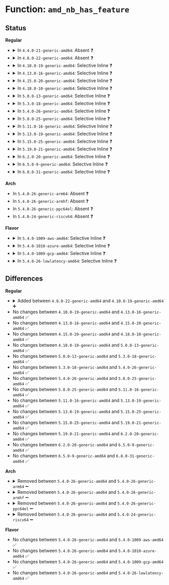 # Function: <code>amd_nb_has_feature</code>

## Status
<b>Regular</b>
<ul>
<li>
<details>
<summary>In <code>4.4.0-21-generic-amd64</code>: Absent ❓</summary>

```json
{
  "name": "amd_nb_has_feature",
  "collision_type": "Static Duplication",
  "inline_type": "Full",
  "funcs": [
    {
      "addr": 18446744071579104821,
      "name": "amd_nb_has_feature",
      "external": false,
      "loc": "arch/x86/include/asm/amd_nb.h:74",
      "file": "arch/x86/kernel/cpu/intel_cacheinfo.c",
      "inline": "declared, inlined",
      "caller_inline": [
        "arch/x86/kernel/cpu/intel_cacheinfo.c:cache_get_priv_group"
      ],
      "caller_func": []
    },
    {
      "addr": 0,
      "name": "amd_nb_has_feature",
      "external": false,
      "loc": "arch/x86/include/asm/amd_nb.h:74",
      "file": "arch/x86/kernel/amd_nb.c",
      "inline": "declared, inlined",
      "caller_inline": [],
      "caller_func": []
    },
    {
      "addr": 0,
      "name": "amd_nb_has_feature",
      "external": false,
      "loc": "arch/x86/include/asm/amd_nb.h:74",
      "file": "arch/x86/kernel/amd_gart_64.c",
      "inline": "declared, inlined",
      "caller_inline": [],
      "caller_func": []
    },
    {
      "addr": 0,
      "name": "amd_nb_has_feature",
      "external": false,
      "loc": "arch/x86/include/asm/amd_nb.h:74",
      "file": "drivers/char/agp/amd64-agp.c",
      "inline": "declared, inlined",
      "caller_inline": [],
      "caller_func": []
    }
  ],
  "symbols": []
}
```
</details>
</li>
<li>
<details>
<summary>In <code>4.8.0-22-generic-amd64</code>: Absent ❓</summary>

```json
{
  "name": "amd_nb_has_feature",
  "collision_type": "Static Duplication",
  "inline_type": "Full",
  "funcs": [
    {
      "addr": 18446744071579104309,
      "name": "amd_nb_has_feature",
      "external": false,
      "loc": "arch/x86/include/asm/amd_nb.h:82",
      "file": "arch/x86/kernel/cpu/intel_cacheinfo.c",
      "inline": "declared, inlined",
      "caller_inline": [
        "arch/x86/kernel/cpu/intel_cacheinfo.c:cache_get_priv_group",
        "arch/x86/kernel/cpu/intel_cacheinfo.c:cache_get_priv_group",
        "arch/x86/kernel/cpu/intel_cacheinfo.c:cache_get_priv_group"
      ],
      "caller_func": []
    },
    {
      "addr": 0,
      "name": "amd_nb_has_feature",
      "external": false,
      "loc": "arch/x86/include/asm/amd_nb.h:82",
      "file": "arch/x86/kernel/amd_nb.c",
      "inline": "declared, inlined",
      "caller_inline": [],
      "caller_func": []
    },
    {
      "addr": 0,
      "name": "amd_nb_has_feature",
      "external": false,
      "loc": "arch/x86/include/asm/amd_nb.h:82",
      "file": "arch/x86/kernel/amd_gart_64.c",
      "inline": "declared, inlined",
      "caller_inline": [],
      "caller_func": []
    },
    {
      "addr": 0,
      "name": "amd_nb_has_feature",
      "external": false,
      "loc": "arch/x86/include/asm/amd_nb.h:82",
      "file": "drivers/char/agp/amd64-agp.c",
      "inline": "declared, inlined",
      "caller_inline": [],
      "caller_func": []
    }
  ],
  "symbols": []
}
```
</details>
</li>
<li>
<details>
<summary>In <code>4.10.0-19-generic-amd64</code>: Selective Inline ❓</summary>

```c
bool amd_nb_has_feature(unsigned int feature)
```

```json
{
  "name": "amd_nb_has_feature",
  "collision_type": "Unique Global",
  "inline_type": "Selective",
  "funcs": [
    {
      "addr": 18446744071579262544,
      "name": "amd_nb_has_feature",
      "external": true,
      "loc": "arch/x86/kernel/amd_nb.c:69",
      "file": "arch/x86/kernel/amd_nb.c",
      "inline": "not declared, inlined",
      "caller_inline": [],
      "caller_func": [
        "arch/x86/kernel/cpu/intel_cacheinfo.c:cache_get_priv_group",
        "arch/x86/kernel/cpu/intel_cacheinfo.c:cache_get_priv_group",
        "arch/x86/kernel/cpu/intel_cacheinfo.c:cache_get_priv_group",
        "arch/x86/kernel/cpu/intel_cacheinfo.c:cache_get_priv_group",
        "arch/x86/kernel/cpu/intel_cacheinfo.c:cache_private_attrs_is_visible",
        "arch/x86/kernel/cpu/intel_cacheinfo.c:cache_private_attrs_is_visible",
        "arch/x86/kernel/amd_gart_64.c:gart_iommu_init",
        "arch/x86/kernel/amd_gart_64.c:gart_resume",
        "drivers/char/agp/amd64-agp.c:agp_amd64_probe",
        "drivers/char/agp/amd64-agp.c:amd_8151_configure"
      ]
    }
  ],
  "symbols": [
    {
      "addr": 18446744071579262544,
      "name": "amd_nb_has_feature",
      "section": ".text",
      "bind": "STB_GLOBAL",
      "size": 29
    }
  ]
}
```
</details>
</li>
<li>
<details>
<summary>In <code>4.13.0-16-generic-amd64</code>: Selective Inline ❓</summary>

```c
bool amd_nb_has_feature(unsigned int feature)
```

```json
{
  "name": "amd_nb_has_feature",
  "collision_type": "Unique Global",
  "inline_type": "Selective",
  "funcs": [
    {
      "addr": 18446744071579259360,
      "name": "amd_nb_has_feature",
      "external": true,
      "loc": "arch/x86/kernel/amd_nb.c:69",
      "file": "arch/x86/kernel/amd_nb.c",
      "inline": "not declared, inlined",
      "caller_inline": [],
      "caller_func": [
        "arch/x86/kernel/cpu/intel_cacheinfo.c:cache_get_priv_group",
        "arch/x86/kernel/cpu/intel_cacheinfo.c:cache_get_priv_group",
        "arch/x86/kernel/cpu/intel_cacheinfo.c:cache_get_priv_group",
        "arch/x86/kernel/cpu/intel_cacheinfo.c:cache_get_priv_group",
        "arch/x86/kernel/cpu/intel_cacheinfo.c:cache_private_attrs_is_visible",
        "arch/x86/kernel/cpu/intel_cacheinfo.c:cache_private_attrs_is_visible",
        "arch/x86/kernel/amd_gart_64.c:gart_iommu_init",
        "arch/x86/kernel/amd_gart_64.c:gart_resume",
        "drivers/char/agp/amd64-agp.c:agp_amd64_probe",
        "drivers/char/agp/amd64-agp.c:amd_8151_configure"
      ]
    }
  ],
  "symbols": [
    {
      "addr": 18446744071579259360,
      "name": "amd_nb_has_feature",
      "section": ".text",
      "bind": "STB_GLOBAL",
      "size": 29
    }
  ]
}
```
</details>
</li>
<li>
<details>
<summary>In <code>4.15.0-20-generic-amd64</code>: Selective Inline ❓</summary>

```c
bool amd_nb_has_feature(unsigned int feature)
```

```json
{
  "name": "amd_nb_has_feature",
  "collision_type": "Unique Global",
  "inline_type": "Selective",
  "funcs": [
    {
      "addr": 18446744071579276160,
      "name": "amd_nb_has_feature",
      "external": true,
      "loc": "arch/x86/kernel/amd_nb.c:73",
      "file": "arch/x86/kernel/amd_nb.c",
      "inline": "not declared, inlined",
      "caller_inline": [],
      "caller_func": [
        "arch/x86/kernel/cpu/intel_cacheinfo.c:cache_get_priv_group",
        "arch/x86/kernel/cpu/intel_cacheinfo.c:cache_get_priv_group",
        "arch/x86/kernel/cpu/intel_cacheinfo.c:cache_get_priv_group",
        "arch/x86/kernel/cpu/intel_cacheinfo.c:cache_get_priv_group",
        "arch/x86/kernel/cpu/intel_cacheinfo.c:cache_private_attrs_is_visible",
        "arch/x86/kernel/cpu/intel_cacheinfo.c:cache_private_attrs_is_visible",
        "arch/x86/kernel/amd_gart_64.c:gart_iommu_init",
        "arch/x86/kernel/amd_gart_64.c:gart_resume",
        "drivers/char/agp/amd64-agp.c:agp_amd64_probe",
        "drivers/char/agp/amd64-agp.c:amd_8151_configure"
      ]
    }
  ],
  "symbols": [
    {
      "addr": 18446744071579276160,
      "name": "amd_nb_has_feature",
      "section": ".text",
      "bind": "STB_GLOBAL",
      "size": 29
    }
  ]
}
```
</details>
</li>
<li>
<details>
<summary>In <code>4.18.0-10-generic-amd64</code>: Selective Inline ❓</summary>

```c
bool amd_nb_has_feature(unsigned int feature)
```

```json
{
  "name": "amd_nb_has_feature",
  "collision_type": "Unique Global",
  "inline_type": "Selective",
  "funcs": [
    {
      "addr": 18446744071602869552,
      "name": "amd_nb_has_feature",
      "external": true,
      "loc": "arch/x86/kernel/amd_nb.c:79",
      "file": "arch/x86/kernel/amd_nb.c",
      "inline": "not declared, inlined",
      "caller_inline": [
        "arch/x86/kernel/amd_nb.c:init_amd_nbs",
        "arch/x86/kernel/amd_nb.c:amd_set_subcaches",
        "arch/x86/kernel/amd_nb.c:amd_get_subcaches"
      ],
      "caller_func": [
        "arch/x86/kernel/cpu/cacheinfo.c:cache_get_priv_group",
        "arch/x86/kernel/cpu/cacheinfo.c:cache_get_priv_group",
        "arch/x86/kernel/cpu/cacheinfo.c:cache_get_priv_group",
        "arch/x86/kernel/cpu/cacheinfo.c:cache_get_priv_group",
        "arch/x86/kernel/cpu/cacheinfo.c:cache_private_attrs_is_visible",
        "arch/x86/kernel/cpu/cacheinfo.c:cache_private_attrs_is_visible",
        "arch/x86/kernel/amd_gart_64.c:gart_iommu_init",
        "arch/x86/kernel/amd_gart_64.c:gart_resume",
        "drivers/char/agp/amd64-agp.c:agp_amd64_probe",
        "drivers/char/agp/amd64-agp.c:amd_8151_configure"
      ]
    }
  ],
  "symbols": [
    {
      "addr": 18446744071579287504,
      "name": "amd_nb_has_feature",
      "section": ".text",
      "bind": "STB_GLOBAL",
      "size": 29
    }
  ]
}
```
</details>
</li>
<li>
<details>
<summary>In <code>5.0.0-13-generic-amd64</code>: Selective Inline ❓</summary>

```c
bool amd_nb_has_feature(unsigned int feature)
```

```json
{
  "name": "amd_nb_has_feature",
  "collision_type": "Unique Global",
  "inline_type": "Selective",
  "funcs": [
    {
      "addr": 18446744071604666614,
      "name": "amd_nb_has_feature",
      "external": true,
      "loc": "arch/x86/kernel/amd_nb.c:99",
      "file": "arch/x86/kernel/amd_nb.c",
      "inline": "not declared, inlined",
      "caller_inline": [
        "arch/x86/kernel/amd_nb.c:init_amd_nbs",
        "arch/x86/kernel/amd_nb.c:amd_set_subcaches",
        "arch/x86/kernel/amd_nb.c:amd_get_subcaches"
      ],
      "caller_func": [
        "arch/x86/kernel/cpu/cacheinfo.c:cache_get_priv_group",
        "arch/x86/kernel/cpu/cacheinfo.c:cache_get_priv_group",
        "arch/x86/kernel/cpu/cacheinfo.c:cache_get_priv_group",
        "arch/x86/kernel/cpu/cacheinfo.c:cache_get_priv_group",
        "arch/x86/kernel/cpu/cacheinfo.c:cache_private_attrs_is_visible",
        "arch/x86/kernel/cpu/cacheinfo.c:cache_private_attrs_is_visible",
        "arch/x86/kernel/amd_gart_64.c:gart_iommu_init",
        "arch/x86/kernel/amd_gart_64.c:gart_resume",
        "drivers/char/agp/amd64-agp.c:agp_amd64_probe",
        "drivers/char/agp/amd64-agp.c:amd_8151_configure"
      ]
    }
  ],
  "symbols": [
    {
      "addr": 18446744071579311456,
      "name": "amd_nb_has_feature",
      "section": ".text",
      "bind": "STB_GLOBAL",
      "size": 29
    }
  ]
}
```
</details>
</li>
<li>
<details>
<summary>In <code>5.3.0-18-generic-amd64</code>: Selective Inline ❓</summary>

```c
bool amd_nb_has_feature(unsigned int feature)
```

```json
{
  "name": "amd_nb_has_feature",
  "collision_type": "Unique Global",
  "inline_type": "Selective",
  "funcs": [
    {
      "addr": 18446744071604765422,
      "name": "amd_nb_has_feature",
      "external": true,
      "loc": "arch/x86/kernel/amd_nb.c:100",
      "file": "arch/x86/kernel/amd_nb.c",
      "inline": "not declared, inlined",
      "caller_inline": [
        "arch/x86/kernel/amd_nb.c:init_amd_nbs",
        "arch/x86/kernel/amd_nb.c:amd_set_subcaches",
        "arch/x86/kernel/amd_nb.c:amd_get_subcaches"
      ],
      "caller_func": [
        "arch/x86/kernel/cpu/cacheinfo.c:cache_get_priv_group",
        "arch/x86/kernel/cpu/cacheinfo.c:cache_get_priv_group",
        "arch/x86/kernel/cpu/cacheinfo.c:cache_get_priv_group",
        "arch/x86/kernel/cpu/cacheinfo.c:cache_get_priv_group",
        "arch/x86/kernel/cpu/cacheinfo.c:cache_private_attrs_is_visible",
        "arch/x86/kernel/cpu/cacheinfo.c:cache_private_attrs_is_visible",
        "arch/x86/kernel/amd_gart_64.c:gart_iommu_init",
        "arch/x86/kernel/amd_gart_64.c:gart_resume",
        "drivers/char/agp/amd64-agp.c:agp_amd64_probe",
        "drivers/char/agp/amd64-agp.c:amd_8151_configure"
      ]
    }
  ],
  "symbols": [
    {
      "addr": 18446744071579326624,
      "name": "amd_nb_has_feature",
      "section": ".text",
      "bind": "STB_GLOBAL",
      "size": 29
    }
  ]
}
```
</details>
</li>
<li>
<details>
<summary>In <code>5.4.0-26-generic-amd64</code>: Selective Inline ❓</summary>

```c
bool amd_nb_has_feature(unsigned int feature)
```

```json
{
  "name": "amd_nb_has_feature",
  "collision_type": "Unique Global",
  "inline_type": "Selective",
  "funcs": [
    {
      "addr": 18446744071604791276,
      "name": "amd_nb_has_feature",
      "external": true,
      "loc": "arch/x86/kernel/amd_nb.c:106",
      "file": "arch/x86/kernel/amd_nb.c",
      "inline": "not declared, inlined",
      "caller_inline": [
        "arch/x86/kernel/amd_nb.c:init_amd_nbs",
        "arch/x86/kernel/amd_nb.c:amd_set_subcaches",
        "arch/x86/kernel/amd_nb.c:amd_get_subcaches"
      ],
      "caller_func": [
        "arch/x86/kernel/cpu/cacheinfo.c:cache_get_priv_group",
        "arch/x86/kernel/cpu/cacheinfo.c:cache_get_priv_group",
        "arch/x86/kernel/cpu/cacheinfo.c:cache_get_priv_group",
        "arch/x86/kernel/cpu/cacheinfo.c:cache_get_priv_group",
        "arch/x86/kernel/cpu/cacheinfo.c:cache_private_attrs_is_visible",
        "arch/x86/kernel/cpu/cacheinfo.c:cache_private_attrs_is_visible",
        "arch/x86/kernel/amd_gart_64.c:gart_iommu_init",
        "arch/x86/kernel/amd_gart_64.c:gart_resume",
        "drivers/char/agp/amd64-agp.c:agp_amd64_probe",
        "drivers/char/agp/amd64-agp.c:amd_8151_configure"
      ]
    }
  ],
  "symbols": [
    {
      "addr": 18446744071579330672,
      "name": "amd_nb_has_feature",
      "section": ".text",
      "bind": "STB_GLOBAL",
      "size": 29
    }
  ]
}
```
</details>
</li>
<li>
<details>
<summary>In <code>5.8.0-25-generic-amd64</code>: Selective Inline ❓</summary>

```c
bool amd_nb_has_feature(unsigned int feature)
```

```json
{
  "name": "amd_nb_has_feature",
  "collision_type": "Unique Global",
  "inline_type": "Selective",
  "funcs": [
    {
      "addr": 18446744071579362733,
      "name": "amd_nb_has_feature",
      "external": true,
      "loc": "arch/x86/kernel/amd_nb.c:109",
      "file": "arch/x86/kernel/amd_nb.c",
      "inline": "not declared, inlined",
      "caller_inline": [
        "arch/x86/kernel/amd_nb.c:amd_cache_gart",
        "arch/x86/kernel/amd_nb.c:amd_set_subcaches",
        "arch/x86/kernel/amd_nb.c:amd_get_subcaches"
      ],
      "caller_func": [
        "arch/x86/kernel/cpu/cacheinfo.c:init_amd_l3_attrs",
        "arch/x86/kernel/cpu/cacheinfo.c:init_amd_l3_attrs",
        "arch/x86/kernel/cpu/cacheinfo.c:init_amd_l3_attrs",
        "arch/x86/kernel/cpu/cacheinfo.c:init_amd_l3_attrs",
        "arch/x86/kernel/cpu/cacheinfo.c:cache_private_attrs_is_visible",
        "arch/x86/kernel/cpu/cacheinfo.c:cache_private_attrs_is_visible",
        "arch/x86/kernel/amd_gart_64.c:gart_iommu_init",
        "arch/x86/kernel/amd_gart_64.c:gart_resume",
        "drivers/char/agp/amd64-agp.c:agp_amd64_probe",
        "drivers/char/agp/amd64-agp.c:amd_8151_configure"
      ]
    }
  ],
  "symbols": [
    {
      "addr": 18446744071579360016,
      "name": "amd_nb_has_feature",
      "section": ".text",
      "bind": "STB_GLOBAL",
      "size": 29
    }
  ]
}
```
</details>
</li>
<li>
<details>
<summary>In <code>5.11.0-16-generic-amd64</code>: Selective Inline ❓</summary>

```c
bool amd_nb_has_feature(unsigned int feature)
```

```json
{
  "name": "amd_nb_has_feature",
  "collision_type": "Unique Global",
  "inline_type": "Selective",
  "funcs": [
    {
      "addr": 18446744071591264246,
      "name": "amd_nb_has_feature",
      "external": true,
      "loc": "arch/x86/kernel/amd_nb.c:109",
      "file": "arch/x86/kernel/amd_nb.c",
      "inline": "not declared, inlined",
      "caller_inline": [
        "arch/x86/kernel/amd_nb.c:amd_cache_gart",
        "arch/x86/kernel/amd_nb.c:amd_set_subcaches",
        "arch/x86/kernel/amd_nb.c:amd_get_subcaches"
      ],
      "caller_func": [
        "arch/x86/kernel/cpu/cacheinfo.c:init_amd_l3_attrs",
        "arch/x86/kernel/cpu/cacheinfo.c:init_amd_l3_attrs",
        "arch/x86/kernel/cpu/cacheinfo.c:init_amd_l3_attrs",
        "arch/x86/kernel/cpu/cacheinfo.c:init_amd_l3_attrs",
        "arch/x86/kernel/cpu/cacheinfo.c:cache_private_attrs_is_visible",
        "arch/x86/kernel/cpu/cacheinfo.c:cache_private_attrs_is_visible",
        "arch/x86/kernel/amd_gart_64.c:gart_iommu_init",
        "arch/x86/kernel/amd_gart_64.c:gart_resume",
        "drivers/char/agp/amd64-agp.c:agp_amd64_probe",
        "drivers/char/agp/amd64-agp.c:amd_8151_configure"
      ]
    }
  ],
  "symbols": [
    {
      "addr": 18446744071579359216,
      "name": "amd_nb_has_feature",
      "section": ".text",
      "bind": "STB_GLOBAL",
      "size": 29
    }
  ]
}
```
</details>
</li>
<li>
<details>
<summary>In <code>5.13.0-19-generic-amd64</code>: Selective Inline ❓</summary>

```c
bool amd_nb_has_feature(unsigned int feature)
```

```json
{
  "name": "amd_nb_has_feature",
  "collision_type": "Unique Global",
  "inline_type": "Selective",
  "funcs": [
    {
      "addr": 18446744071614343704,
      "name": "amd_nb_has_feature",
      "external": true,
      "loc": "arch/x86/kernel/amd_nb.c:109",
      "file": "arch/x86/kernel/amd_nb.c",
      "inline": "not declared, inlined",
      "caller_inline": [
        "arch/x86/kernel/amd_nb.c:init_amd_nbs",
        "arch/x86/kernel/amd_nb.c:amd_set_subcaches",
        "arch/x86/kernel/amd_nb.c:amd_get_subcaches"
      ],
      "caller_func": [
        "arch/x86/kernel/cpu/cacheinfo.c:init_amd_l3_attrs",
        "arch/x86/kernel/cpu/cacheinfo.c:init_amd_l3_attrs",
        "arch/x86/kernel/cpu/cacheinfo.c:init_amd_l3_attrs",
        "arch/x86/kernel/cpu/cacheinfo.c:init_amd_l3_attrs",
        "arch/x86/kernel/cpu/cacheinfo.c:cache_private_attrs_is_visible",
        "arch/x86/kernel/cpu/cacheinfo.c:cache_private_attrs_is_visible",
        "arch/x86/kernel/amd_gart_64.c:gart_iommu_init",
        "arch/x86/kernel/amd_gart_64.c:gart_resume",
        "drivers/char/agp/amd64-agp.c:agp_amd64_probe",
        "drivers/char/agp/amd64-agp.c:amd_8151_configure"
      ]
    }
  ],
  "symbols": [
    {
      "addr": 18446744071579363616,
      "name": "amd_nb_has_feature",
      "section": ".text",
      "bind": "STB_GLOBAL",
      "size": 29
    }
  ]
}
```
</details>
</li>
<li>
<details>
<summary>In <code>5.15.0-25-generic-amd64</code>: Selective Inline ❓</summary>

```c
bool amd_nb_has_feature(unsigned int feature)
```

```json
{
  "name": "amd_nb_has_feature",
  "collision_type": "Unique Global",
  "inline_type": "Selective",
  "funcs": [
    {
      "addr": 18446744071615274066,
      "name": "amd_nb_has_feature",
      "external": true,
      "loc": "arch/x86/kernel/amd_nb.c:122",
      "file": "arch/x86/kernel/amd_nb.c",
      "inline": "not declared, inlined",
      "caller_inline": [
        "arch/x86/kernel/amd_nb.c:init_amd_nbs",
        "arch/x86/kernel/amd_nb.c:amd_set_subcaches",
        "arch/x86/kernel/amd_nb.c:amd_get_subcaches"
      ],
      "caller_func": [
        "arch/x86/kernel/cpu/cacheinfo.c:init_amd_l3_attrs",
        "arch/x86/kernel/cpu/cacheinfo.c:init_amd_l3_attrs",
        "arch/x86/kernel/cpu/cacheinfo.c:init_amd_l3_attrs",
        "arch/x86/kernel/cpu/cacheinfo.c:init_amd_l3_attrs",
        "arch/x86/kernel/cpu/cacheinfo.c:cache_private_attrs_is_visible",
        "arch/x86/kernel/cpu/cacheinfo.c:cache_private_attrs_is_visible",
        "arch/x86/kernel/amd_gart_64.c:gart_iommu_init",
        "arch/x86/kernel/amd_gart_64.c:gart_resume",
        "drivers/char/agp/amd64-agp.c:agp_amd64_probe",
        "drivers/char/agp/amd64-agp.c:amd_8151_configure"
      ]
    }
  ],
  "symbols": [
    {
      "addr": 18446744071579424176,
      "name": "amd_nb_has_feature",
      "section": ".text",
      "bind": "STB_GLOBAL",
      "size": 29
    }
  ]
}
```
</details>
</li>
<li>
<details>
<summary>In <code>5.19.0-21-generic-amd64</code>: Selective Inline ❓</summary>

```c
bool amd_nb_has_feature(unsigned int feature)
```

```json
{
  "name": "amd_nb_has_feature",
  "collision_type": "Unique Global",
  "inline_type": "Selective",
  "funcs": [
    {
      "addr": 18446744071617050202,
      "name": "amd_nb_has_feature",
      "external": true,
      "loc": "arch/x86/kernel/amd_nb.c:122",
      "file": "arch/x86/kernel/amd_nb.c",
      "inline": "not declared, inlined",
      "caller_inline": [
        "arch/x86/kernel/amd_nb.c:init_amd_nbs",
        "arch/x86/kernel/amd_nb.c:amd_set_subcaches",
        "arch/x86/kernel/amd_nb.c:amd_get_subcaches"
      ],
      "caller_func": [
        "arch/x86/kernel/cpu/cacheinfo.c:init_amd_l3_attrs",
        "arch/x86/kernel/cpu/cacheinfo.c:init_amd_l3_attrs",
        "arch/x86/kernel/cpu/cacheinfo.c:init_amd_l3_attrs",
        "arch/x86/kernel/cpu/cacheinfo.c:init_amd_l3_attrs",
        "arch/x86/kernel/cpu/cacheinfo.c:cache_private_attrs_is_visible",
        "arch/x86/kernel/cpu/cacheinfo.c:cache_private_attrs_is_visible",
        "arch/x86/kernel/amd_gart_64.c:gart_iommu_init",
        "arch/x86/kernel/amd_gart_64.c:gart_resume",
        "drivers/char/agp/amd64-agp.c:agp_amd64_probe",
        "drivers/char/agp/amd64-agp.c:amd64_cleanup",
        "drivers/char/agp/amd64-agp.c:amd_8151_configure"
      ]
    }
  ],
  "symbols": [
    {
      "addr": 18446744071579492656,
      "name": "amd_nb_has_feature",
      "section": ".text",
      "bind": "STB_GLOBAL",
      "size": 35
    }
  ]
}
```
</details>
</li>
<li>
<details>
<summary>In <code>6.2.0-20-generic-amd64</code>: Selective Inline ❓</summary>

```c
bool amd_nb_has_feature(unsigned int feature)
```

```json
{
  "name": "amd_nb_has_feature",
  "collision_type": "Unique Global",
  "inline_type": "Selective",
  "funcs": [
    {
      "addr": 18446744071627693282,
      "name": "amd_nb_has_feature",
      "external": true,
      "loc": "arch/x86/kernel/amd_nb.c:135",
      "file": "arch/x86/kernel/amd_nb.c",
      "inline": "not declared, inlined",
      "caller_inline": [
        "arch/x86/kernel/amd_nb.c:init_amd_nbs",
        "arch/x86/kernel/amd_nb.c:amd_set_subcaches",
        "arch/x86/kernel/amd_nb.c:amd_get_subcaches"
      ],
      "caller_func": [
        "arch/x86/kernel/cpu/cacheinfo.c:init_amd_l3_attrs",
        "arch/x86/kernel/cpu/cacheinfo.c:init_amd_l3_attrs",
        "arch/x86/kernel/cpu/cacheinfo.c:init_amd_l3_attrs",
        "arch/x86/kernel/cpu/cacheinfo.c:init_amd_l3_attrs",
        "arch/x86/kernel/cpu/cacheinfo.c:cache_private_attrs_is_visible",
        "arch/x86/kernel/cpu/cacheinfo.c:cache_private_attrs_is_visible",
        "arch/x86/kernel/amd_gart_64.c:gart_iommu_init",
        "arch/x86/kernel/amd_gart_64.c:gart_iommu_init",
        "arch/x86/kernel/amd_gart_64.c:gart_resume",
        "arch/x86/kernel/amd_gart_64.c:gart_resume",
        "drivers/char/agp/amd64-agp.c:agp_amd64_probe",
        "drivers/char/agp/amd64-agp.c:amd64_cleanup",
        "drivers/char/agp/amd64-agp.c:amd_8151_configure"
      ]
    }
  ],
  "symbols": [
    {
      "addr": 18446744071579587520,
      "name": "amd_nb_has_feature",
      "section": ".text",
      "bind": "STB_GLOBAL",
      "size": 35
    }
  ]
}
```
</details>
</li>
<li>
<details>
<summary>In <code>6.5.0-9-generic-amd64</code>: Selective Inline ❓</summary>

```c
bool amd_nb_has_feature(unsigned int feature)
```

```json
{
  "name": "amd_nb_has_feature",
  "collision_type": "Unique Global",
  "inline_type": "Selective",
  "funcs": [
    {
      "addr": 18446744071619450978,
      "name": "amd_nb_has_feature",
      "external": true,
      "loc": "arch/x86/kernel/amd_nb.c:143",
      "file": "arch/x86/kernel/amd_nb.c",
      "inline": "not declared, inlined",
      "caller_inline": [
        "arch/x86/kernel/amd_nb.c:init_amd_nbs",
        "arch/x86/kernel/amd_nb.c:amd_set_subcaches",
        "arch/x86/kernel/amd_nb.c:amd_get_subcaches"
      ],
      "caller_func": [
        "arch/x86/kernel/cpu/cacheinfo.c:init_amd_l3_attrs",
        "arch/x86/kernel/cpu/cacheinfo.c:init_amd_l3_attrs",
        "arch/x86/kernel/cpu/cacheinfo.c:init_amd_l3_attrs",
        "arch/x86/kernel/cpu/cacheinfo.c:init_amd_l3_attrs",
        "arch/x86/kernel/cpu/cacheinfo.c:cache_private_attrs_is_visible",
        "arch/x86/kernel/cpu/cacheinfo.c:cache_private_attrs_is_visible",
        "arch/x86/kernel/amd_gart_64.c:gart_iommu_init",
        "arch/x86/kernel/amd_gart_64.c:gart_iommu_init",
        "arch/x86/kernel/amd_gart_64.c:gart_resume",
        "arch/x86/kernel/amd_gart_64.c:gart_resume",
        "drivers/char/agp/amd64-agp.c:agp_amd64_probe",
        "drivers/char/agp/amd64-agp.c:amd64_cleanup",
        "drivers/char/agp/amd64-agp.c:amd_8151_configure"
      ]
    }
  ],
  "symbols": [
    {
      "addr": 18446744071579600016,
      "name": "amd_nb_has_feature",
      "section": ".text",
      "bind": "STB_GLOBAL",
      "size": 35
    }
  ]
}
```
</details>
</li>
<li>
<details>
<summary>In <code>6.8.0-31-generic-amd64</code>: Selective Inline ❓</summary>

```c
bool amd_nb_has_feature(unsigned int feature)
```

```json
{
  "name": "amd_nb_has_feature",
  "collision_type": "Unique Global",
  "inline_type": "Selective",
  "funcs": [
    {
      "addr": 18446744071621747090,
      "name": "amd_nb_has_feature",
      "external": true,
      "loc": "arch/x86/kernel/amd_nb.c:159",
      "file": "arch/x86/kernel/amd_nb.c",
      "inline": "not declared, inlined",
      "caller_inline": [
        "arch/x86/kernel/amd_nb.c:init_amd_nbs",
        "arch/x86/kernel/amd_nb.c:amd_set_subcaches",
        "arch/x86/kernel/amd_nb.c:amd_get_subcaches"
      ],
      "caller_func": [
        "arch/x86/kernel/cpu/cacheinfo.c:init_amd_l3_attrs",
        "arch/x86/kernel/cpu/cacheinfo.c:init_amd_l3_attrs",
        "arch/x86/kernel/cpu/cacheinfo.c:init_amd_l3_attrs",
        "arch/x86/kernel/cpu/cacheinfo.c:init_amd_l3_attrs",
        "arch/x86/kernel/cpu/cacheinfo.c:cache_private_attrs_is_visible",
        "arch/x86/kernel/cpu/cacheinfo.c:cache_private_attrs_is_visible",
        "arch/x86/kernel/amd_gart_64.c:gart_iommu_init",
        "arch/x86/kernel/amd_gart_64.c:gart_iommu_init",
        "arch/x86/kernel/amd_gart_64.c:gart_resume",
        "arch/x86/kernel/amd_gart_64.c:gart_resume",
        "drivers/char/agp/amd64-agp.c:agp_amd64_probe",
        "drivers/char/agp/amd64-agp.c:amd64_cleanup",
        "drivers/char/agp/amd64-agp.c:amd_8151_configure"
      ]
    }
  ],
  "symbols": [
    {
      "addr": 18446744071579629776,
      "name": "amd_nb_has_feature",
      "section": ".text",
      "bind": "STB_GLOBAL",
      "size": 35
    }
  ]
}
```
</details>
</li>
</ul>
<b>Arch</b>
<ul>
<li>
In <code>5.4.0-26-generic-arm64</code>: Absent ❓
</li>
<li>
In <code>5.4.0-26-generic-armhf</code>: Absent ❓
</li>
<li>
In <code>5.4.0-26-generic-ppc64el</code>: Absent ❓
</li>
<li>
In <code>5.4.0-24-generic-riscv64</code>: Absent ❓
</li>
</ul>
<b>Flavor</b>
<ul>
<li>
<details>
<summary>In <code>5.4.0-1009-aws-amd64</code>: Selective Inline ❓</summary>

```c
bool amd_nb_has_feature(unsigned int feature)
```

```json
{
  "name": "amd_nb_has_feature",
  "collision_type": "Unique Global",
  "inline_type": "Selective",
  "funcs": [
    {
      "addr": 18446744071604705218,
      "name": "amd_nb_has_feature",
      "external": true,
      "loc": "arch/x86/kernel/amd_nb.c:106",
      "file": "arch/x86/kernel/amd_nb.c",
      "inline": "not declared, inlined",
      "caller_inline": [
        "arch/x86/kernel/amd_nb.c:init_amd_nbs",
        "arch/x86/kernel/amd_nb.c:amd_set_subcaches",
        "arch/x86/kernel/amd_nb.c:amd_get_subcaches"
      ],
      "caller_func": [
        "arch/x86/kernel/cpu/cacheinfo.c:cache_get_priv_group",
        "arch/x86/kernel/cpu/cacheinfo.c:cache_get_priv_group",
        "arch/x86/kernel/cpu/cacheinfo.c:cache_get_priv_group",
        "arch/x86/kernel/cpu/cacheinfo.c:cache_get_priv_group",
        "arch/x86/kernel/cpu/cacheinfo.c:cache_private_attrs_is_visible",
        "arch/x86/kernel/cpu/cacheinfo.c:cache_private_attrs_is_visible",
        "arch/x86/kernel/amd_gart_64.c:gart_iommu_init",
        "arch/x86/kernel/amd_gart_64.c:gart_resume",
        "drivers/char/agp/amd64-agp.c:agp_amd64_probe",
        "drivers/char/agp/amd64-agp.c:amd_8151_configure"
      ]
    }
  ],
  "symbols": [
    {
      "addr": 18446744071579326576,
      "name": "amd_nb_has_feature",
      "section": ".text",
      "bind": "STB_GLOBAL",
      "size": 29
    }
  ]
}
```
</details>
</li>
<li>
<details>
<summary>In <code>5.4.0-1010-azure-amd64</code>: Selective Inline ❓</summary>

```c
bool amd_nb_has_feature(unsigned int feature)
```

```json
{
  "name": "amd_nb_has_feature",
  "collision_type": "Unique Global",
  "inline_type": "Selective",
  "funcs": [
    {
      "addr": 18446744071604672622,
      "name": "amd_nb_has_feature",
      "external": true,
      "loc": "arch/x86/kernel/amd_nb.c:106",
      "file": "arch/x86/kernel/amd_nb.c",
      "inline": "not declared, inlined",
      "caller_inline": [
        "arch/x86/kernel/amd_nb.c:init_amd_nbs",
        "arch/x86/kernel/amd_nb.c:amd_set_subcaches",
        "arch/x86/kernel/amd_nb.c:amd_get_subcaches"
      ],
      "caller_func": [
        "arch/x86/kernel/cpu/cacheinfo.c:cache_get_priv_group",
        "arch/x86/kernel/cpu/cacheinfo.c:cache_get_priv_group",
        "arch/x86/kernel/cpu/cacheinfo.c:cache_get_priv_group",
        "arch/x86/kernel/cpu/cacheinfo.c:cache_get_priv_group",
        "arch/x86/kernel/cpu/cacheinfo.c:cache_private_attrs_is_visible",
        "arch/x86/kernel/cpu/cacheinfo.c:cache_private_attrs_is_visible",
        "arch/x86/kernel/amd_gart_64.c:gart_iommu_init",
        "arch/x86/kernel/amd_gart_64.c:gart_resume",
        "drivers/char/agp/amd64-agp.c:agp_amd64_probe",
        "drivers/char/agp/amd64-agp.c:amd_8151_configure"
      ]
    }
  ],
  "symbols": [
    {
      "addr": 18446744071579261024,
      "name": "amd_nb_has_feature",
      "section": ".text",
      "bind": "STB_GLOBAL",
      "size": 29
    }
  ]
}
```
</details>
</li>
<li>
<details>
<summary>In <code>5.4.0-1009-gcp-amd64</code>: Selective Inline ❓</summary>

```c
bool amd_nb_has_feature(unsigned int feature)
```

```json
{
  "name": "amd_nb_has_feature",
  "collision_type": "Unique Global",
  "inline_type": "Selective",
  "funcs": [
    {
      "addr": 18446744071604782785,
      "name": "amd_nb_has_feature",
      "external": true,
      "loc": "arch/x86/kernel/amd_nb.c:106",
      "file": "arch/x86/kernel/amd_nb.c",
      "inline": "not declared, inlined",
      "caller_inline": [
        "arch/x86/kernel/amd_nb.c:init_amd_nbs",
        "arch/x86/kernel/amd_nb.c:amd_set_subcaches",
        "arch/x86/kernel/amd_nb.c:amd_get_subcaches"
      ],
      "caller_func": [
        "arch/x86/kernel/cpu/cacheinfo.c:cache_get_priv_group",
        "arch/x86/kernel/cpu/cacheinfo.c:cache_get_priv_group",
        "arch/x86/kernel/cpu/cacheinfo.c:cache_get_priv_group",
        "arch/x86/kernel/cpu/cacheinfo.c:cache_get_priv_group",
        "arch/x86/kernel/cpu/cacheinfo.c:cache_private_attrs_is_visible",
        "arch/x86/kernel/cpu/cacheinfo.c:cache_private_attrs_is_visible",
        "arch/x86/kernel/amd_gart_64.c:gart_iommu_init",
        "arch/x86/kernel/amd_gart_64.c:gart_resume",
        "drivers/char/agp/amd64-agp.c:agp_amd64_probe",
        "drivers/char/agp/amd64-agp.c:amd_8151_configure"
      ]
    }
  ],
  "symbols": [
    {
      "addr": 18446744071579326496,
      "name": "amd_nb_has_feature",
      "section": ".text",
      "bind": "STB_GLOBAL",
      "size": 29
    }
  ]
}
```
</details>
</li>
<li>
<details>
<summary>In <code>5.4.0-26-lowlatency-amd64</code>: Selective Inline ❓</summary>

```c
bool amd_nb_has_feature(unsigned int feature)
```

```json
{
  "name": "amd_nb_has_feature",
  "collision_type": "Unique Global",
  "inline_type": "Selective",
  "funcs": [
    {
      "addr": 18446744071604795417,
      "name": "amd_nb_has_feature",
      "external": true,
      "loc": "arch/x86/kernel/amd_nb.c:106",
      "file": "arch/x86/kernel/amd_nb.c",
      "inline": "not declared, inlined",
      "caller_inline": [
        "arch/x86/kernel/amd_nb.c:init_amd_nbs",
        "arch/x86/kernel/amd_nb.c:amd_set_subcaches",
        "arch/x86/kernel/amd_nb.c:amd_get_subcaches"
      ],
      "caller_func": [
        "arch/x86/kernel/cpu/cacheinfo.c:cache_get_priv_group",
        "arch/x86/kernel/cpu/cacheinfo.c:cache_get_priv_group",
        "arch/x86/kernel/cpu/cacheinfo.c:cache_get_priv_group",
        "arch/x86/kernel/cpu/cacheinfo.c:cache_get_priv_group",
        "arch/x86/kernel/cpu/cacheinfo.c:cache_private_attrs_is_visible",
        "arch/x86/kernel/cpu/cacheinfo.c:cache_private_attrs_is_visible",
        "arch/x86/kernel/amd_gart_64.c:gart_iommu_init",
        "arch/x86/kernel/amd_gart_64.c:gart_resume",
        "drivers/char/agp/amd64-agp.c:agp_amd64_probe",
        "drivers/char/agp/amd64-agp.c:amd_8151_configure"
      ]
    }
  ],
  "symbols": [
    {
      "addr": 18446744071579334784,
      "name": "amd_nb_has_feature",
      "section": ".text",
      "bind": "STB_GLOBAL",
      "size": 29
    }
  ]
}
```
</details>
</li>
</ul>

## Differences
<b>Regular</b>
<ul>
<li>
<details>
<summary>Added between <code>4.8.0-22-generic-amd64</code> and <code>4.10.0-19-generic-amd64</code> ➕</summary>

```c
bool amd_nb_has_feature(unsigned int feature)
```
</details>
</li>
<li>
No changes between <code>4.10.0-19-generic-amd64</code> and <code>4.13.0-16-generic-amd64</code> ✅
</li>
<li>
No changes between <code>4.13.0-16-generic-amd64</code> and <code>4.15.0-20-generic-amd64</code> ✅
</li>
<li>
No changes between <code>4.15.0-20-generic-amd64</code> and <code>4.18.0-10-generic-amd64</code> ✅
</li>
<li>
No changes between <code>4.18.0-10-generic-amd64</code> and <code>5.0.0-13-generic-amd64</code> ✅
</li>
<li>
No changes between <code>5.0.0-13-generic-amd64</code> and <code>5.3.0-18-generic-amd64</code> ✅
</li>
<li>
No changes between <code>5.3.0-18-generic-amd64</code> and <code>5.4.0-26-generic-amd64</code> ✅
</li>
<li>
No changes between <code>5.4.0-26-generic-amd64</code> and <code>5.8.0-25-generic-amd64</code> ✅
</li>
<li>
No changes between <code>5.8.0-25-generic-amd64</code> and <code>5.11.0-16-generic-amd64</code> ✅
</li>
<li>
No changes between <code>5.11.0-16-generic-amd64</code> and <code>5.13.0-19-generic-amd64</code> ✅
</li>
<li>
No changes between <code>5.13.0-19-generic-amd64</code> and <code>5.15.0-25-generic-amd64</code> ✅
</li>
<li>
No changes between <code>5.15.0-25-generic-amd64</code> and <code>5.19.0-21-generic-amd64</code> ✅
</li>
<li>
No changes between <code>5.19.0-21-generic-amd64</code> and <code>6.2.0-20-generic-amd64</code> ✅
</li>
<li>
No changes between <code>6.2.0-20-generic-amd64</code> and <code>6.5.0-9-generic-amd64</code> ✅
</li>
<li>
No changes between <code>6.5.0-9-generic-amd64</code> and <code>6.8.0-31-generic-amd64</code> ✅
</li>
</ul>
<b>Arch</b>
<ul>
<li>
<details>
<summary>Removed between <code>5.4.0-26-generic-amd64</code> and <code>5.4.0-26-generic-arm64</code> ➖</summary>

```c
bool amd_nb_has_feature(unsigned int feature)
```
</details>
</li>
<li>
<details>
<summary>Removed between <code>5.4.0-26-generic-amd64</code> and <code>5.4.0-26-generic-armhf</code> ➖</summary>

```c
bool amd_nb_has_feature(unsigned int feature)
```
</details>
</li>
<li>
<details>
<summary>Removed between <code>5.4.0-26-generic-amd64</code> and <code>5.4.0-26-generic-ppc64el</code> ➖</summary>

```c
bool amd_nb_has_feature(unsigned int feature)
```
</details>
</li>
<li>
<details>
<summary>Removed between <code>5.4.0-26-generic-amd64</code> and <code>5.4.0-24-generic-riscv64</code> ➖</summary>

```c
bool amd_nb_has_feature(unsigned int feature)
```
</details>
</li>
</ul>
<b>Flavor</b>
<ul>
<li>
No changes between <code>5.4.0-26-generic-amd64</code> and <code>5.4.0-1009-aws-amd64</code> ✅
</li>
<li>
No changes between <code>5.4.0-26-generic-amd64</code> and <code>5.4.0-1010-azure-amd64</code> ✅
</li>
<li>
No changes between <code>5.4.0-26-generic-amd64</code> and <code>5.4.0-1009-gcp-amd64</code> ✅
</li>
<li>
No changes between <code>5.4.0-26-generic-amd64</code> and <code>5.4.0-26-lowlatency-amd64</code> ✅
</li>
</ul>
